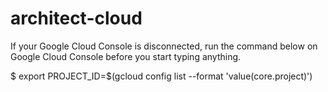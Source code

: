# architect-cloud

If your Google Cloud Console is disconnected, run the command below on Google Cloud Console before you start typing anything.

$ export PROJECT_ID=$(gcloud config list --format 'value(core.project)')
